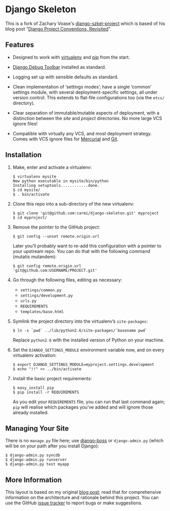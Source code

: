 # Django Skeleton

This is a fork of Zachary Voase's
[django-szkel-project](http://github.com/zacharyvoase/django-zskel-project)
which is based of his blog post “[Django Project Conventions, Revisited][blog
post]”.

## Features

*   Designed to work with [virtualenv][venv] and [pip][pip] from the start.

  [venv]: http://pypi.python.org/pypi/virtualenv
  [pip]: http://pip.openplans.org/

*   [Django Debug Toolbar][] installed as standard.

  [django debug toolbar]: http://github.com/robhudson/django-debug-toolbar

*   Logging set up with sensible defaults as standard.

*   Clean implementation of ‘settings modes’; have a single ‘common’ settings
    module, with several deployment-specific settings, all under version
    control. This extends to flat-file configurations too (via the `etcs/`
    directory).

*   Clear separation of immutable/mutable aspects of deployment, with a
    distinction between the *site* and *project* directories. No more large VCS
    ignore files!

*   Compatible with virtually any VCS, and most deployment strategy. Comes with
    VCS ignore files for [Mercurial][] and [Git][].
  
  [mercurial]: http://mercurial.selenic.com/
  [git]: http://git-scm.com/


## Installation

1.  Make, enter and activate a virtualenv:
    
        $ virtualenv mysite
        New python executable in mysite/bin/python
        Installing setuptools............done.
        $ cd mysite/
        $ . bin/activate

2.  Clone this repo into a sub-directory of the new virtualenv:

        $ git clone 'git@github.com:carmi/django-skeleton.git' myproject
        $ cd myproject/
        

3.  Remove the pointer to the GitHub project:

        $ git config --unset remote.origin.url
    
    Later you’ll probably want to re-add this configuration with a pointer to
    your upstream repo. You can do that with the following command (mutatis
    mutandem):
    
        $ git config remote.origin.url 'git@github.com:USERNAME/PROJECT.git'

4.  Go through the following files, editing as necessary:
    
    *   `settings/common.py`
    *   `settings/development.py`
    *   `urls.py`
    *   `REQUIREMENTS`
    *   `templates/base.html`

5.  Symlink the project directory into the virtualenv’s `site-packages`:

        $ ln -s `pwd` ../lib/python2.6/site-packages/`basename pwd`
    
    Replace `python2.6` with the installed version of Python on your machine.

6.  Set the `DJANGO_SETTINGS_MODULE` environment variable now, and on every
    virtualenv activation:
    
        $ export DJANGO_SETTINGS_MODULE=myproject.settings.development
        $ echo "!!" >> ../bin/activate

7.  Install the basic project requirements:
    
        $ easy_install pip
        $ pip install -r REQUIREMENTS
    
    As you edit your `REQUIREMENTS` file, you can run that last command again;
    `pip` will realise which packages you’ve added and will ignore those already
    installed.


## Managing Your Site

There is no `manage.py` file here; use [django-boss][django-boss] or
`django-admin.py` (which will be on your path after you install Django):

    $ django-admin.py syncdb
    $ django-admin.py runserver
    $ django-admin.py test myapp

  [django-boss]: http://github.com/zacharyvoase/django-boss


## More Information

This layout is based on my original [blog post][]; read that for comprehensive
information on the architecture and rationale behind this project. You can use
the GitHub [issue tracker][] to report bugs or make suggestions.

  [blog post]: http://blog.zacharyvoase.com/2010-02-03-django-project-conventions-revisited
  [issue tracker]: http://github.com/zacharyvoase/django-zskel-project/issues
